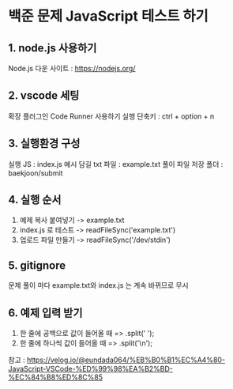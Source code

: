 # 백준 문제 JavaScript 테스트 하기

## 1. node.js 사용하기
Node.js 다운 사이트 : https://nodejs.org/
## 2. vscode 세팅
확장 플러그인 Code Runner 사용하기
실행 단축키 : ctrl + option + n
## 3. 실행환경 구성
실행 JS : index.js
예시 담길 txt 파일 : example.txt
풀이 파일 저장 폴더 : baekjoon/submit
## 4. 실행 순서
1) 예제 복사 붙여넣기 -> example.txt
2) index.js 로 테스트 -> readFileSync('example.txt')
3) 업로드 파일 만들기 -> readFileSync('/dev/stdin')
## 5. gitignore
문제 풀이 마다 example.txt와 index.js 는 계속 바뀌므로 무시
## 6. 예제 입력 받기
1) 한 줄에 공백으로 값이 들어올 때
=> .split(' ');
2) 한 줄에 하나씩 값이 들어올 때
=> .split('\n');

참고 : https://velog.io/@eundada064/%EB%B0%B1%EC%A4%80-JavaScript-VSCode-%ED%99%98%EA%B2%BD-%EC%84%B8%ED%8C%85